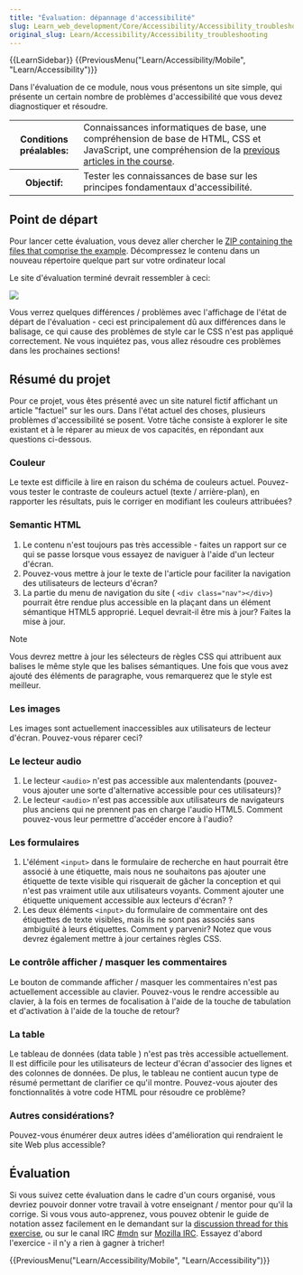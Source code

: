 ```yaml
---
title: "Évaluation: dépannage d'accessibilité"
slug: Learn_web_development/Core/Accessibility/Accessibility_troubleshooting
original_slug: Learn/Accessibility/Accessibility_troubleshooting
---
```


{{LearnSidebar}}
{{PreviousMenu("Learn/Accessibility/Mobile", "Learn/Accessibility")}}

Dans l'évaluation de ce module, nous vous présentons un site simple, qui présente un certain nombre de problèmes d'accessibilité que vous devez diagnostiquer et résoudre.

<table class="standard-table">
  <tbody>
    <tr>
      <th scope="row">Conditions préalables:</th>
      <td>
        Connaissances informatiques de base, une compréhension de base de HTML,
        CSS et JavaScript, une compréhension de la <a
          href="/fr/docs/Learn/Accessibility"
          >previous articles in the course</a
        >.
      </td>
    </tr>
    <tr>
      <th scope="row">Objectif:</th>
      <td>
        Tester les connaissances de base sur les principes fondamentaux
        d'accessibilité.
      </td>
    </tr>
  </tbody>
</table>

## Point de départ

Pour lancer cette évaluation, vous devez aller chercher le [ZIP containing the files that comprise the example](https://github.com/mdn/learning-area/blob/master/accessibility/assessment-start/assessment-files.zip?raw=true). Décompressez le contenu dans un nouveau répertoire quelque part sur votre ordinateur local

Le site d'évaluation terminé devrait ressembler à ceci:

![](assessment-site-finished.png)

Vous verrez quelques différences / problèmes avec l'affichage de l'état de départ de l'évaluation - ceci est principalement dû aux différences dans le balisage, ce qui cause des problèmes de style car le CSS n'est pas appliqué correctement. Ne vous inquiétez pas, vous allez résoudre ces problèmes dans les prochaines sections!

## Résumé du projet

Pour ce projet, vous êtes présenté avec un site naturel fictif affichant un article "factuel" sur les ours. Dans l'état actuel des choses, plusieurs problèmes d'accessibilité se posent. Votre tâche consiste à explorer le site existant et à le réparer au mieux de vos capacités, en répondant aux questions ci-dessous.

### Couleur

Le texte est difficile à lire en raison du schéma de couleurs actuel. Pouvez-vous tester le contraste de couleurs actuel (texte / arrière-plan), en rapporter les résultats, puis le corriger en modifiant les couleurs attribuées?

### Semantic HTML

1. Le contenu n'est toujours pas très accessible - faites un rapport sur ce qui se passe lorsque vous essayez de naviguer à l'aide d'un lecteur d'écran.
2. Pouvez-vous mettre à jour le texte de l'article pour faciliter la navigation des utilisateurs de lecteurs d'écran?
3. La partie du menu de navigation du site ( `<div class="nav"></div>`) pourrait être rendue plus accessible en la plaçant dans un élément sémantique HTML5 approprié. Lequel devrait-il être mis à jour? Faites la mise à jour.

> [!NOTE]
> Vous devrez mettre à jour les sélecteurs de règles CSS qui attribuent aux balises le même style que les balises sémantiques. Une fois que vous avez ajouté des éléments de paragraphe, vous remarquerez que le style est meilleur.

### Les images

Les images sont actuellement inaccessibles aux utilisateurs de lecteur d'écran. Pouvez-vous réparer ceci?

### Le lecteur audio

1. Le lecteur `<audio>` n'est pas accessible aux malentendants (pouvez-vous ajouter une sorte d'alternative accessible pour ces utilisateurs)?
2. Le lecteur `<audio>` n'est pas accessible aux utilisateurs de navigateurs plus anciens qui ne prennent pas en charge l'audio HTML5. Comment pouvez-vous leur permettre d'accéder encore à l'audio?

### Les formulaires

1. L'élément `<input>` dans le formulaire de recherche en haut pourrait être associé à une étiquette, mais nous ne souhaitons pas ajouter une étiquette de texte visible qui risquerait de gâcher la conception et qui n'est pas vraiment utile aux utilisateurs voyants. Comment ajouter une étiquette uniquement accessible aux lecteurs d'écran? ?
2. Les deux éléments `<input>` du formulaire de commentaire ont des étiquettes de texte visibles, mais ils ne sont pas associés sans ambiguïté à leurs étiquettes. Comment y parvenir? Notez que vous devrez également mettre à jour certaines règles CSS.

### Le contrôle afficher / masquer les commentaires

Le bouton de commande afficher / masquer les commentaires n'est pas actuellement accessible au clavier. Pouvez-vous le rendre accessible au clavier, à la fois en termes de focalisation à l'aide de la touche de tabulation et d'activation à l'aide de la touche de retour?

### La table

Le tableau de données (data table ) n'est pas très accessible actuellement. Il est difficile pour les utilisateurs de lecteur d'écran d'associer des lignes et des colonnes de données. De plus, le tableau ne contient aucun type de résumé permettant de clarifier ce qu'il montre. Pouvez-vous ajouter des fonctionnalités à votre code HTML pour résoudre ce problème?

### Autres considérations?

Pouvez-vous énumérer deux autres idées d'amélioration qui rendraient le site Web plus accessible?

## Évaluation

Si vous suivez cette évaluation dans le cadre d'un cours organisé, vous devriez pouvoir donner votre travail à votre enseignant / mentor pour qu'il la corrige. Si vous vous auto-apprenez, vous pouvez obtenir le guide de notation assez facilement en le demandant sur la [discussion thread for this exercise](https://discourse.mozilla.org/t/accessibility-troubleshooting-assessment/24691), ou sur le canal IRC [#mdn](irc://irc.mozilla.org/mdn) sur [Mozilla IRC](https://wiki.mozilla.org/IRC). Essayez d'abord l'exercice - il n'y a rien à gagner à tricher!

{{PreviousMenu("Learn/Accessibility/Mobile", "Learn/Accessibility")}}
